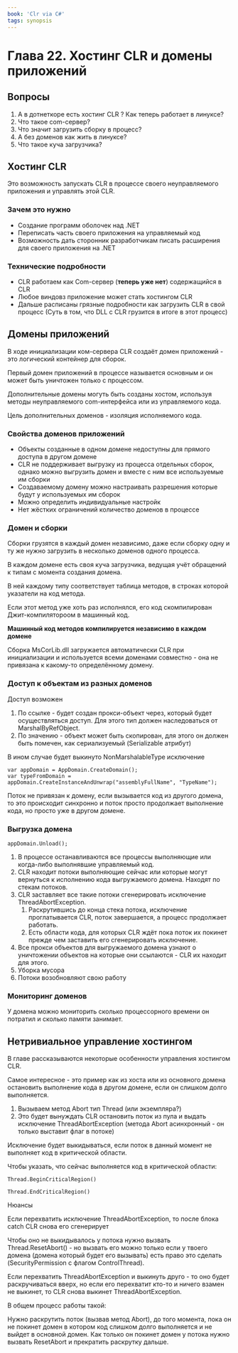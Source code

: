 ```yaml
---
book: 'Clr via C#'
tags: synopsis
---
```


# Глава 22. Хостинг CLR и домены приложений

## Вопросы

1. А в дотнеткоре есть хостинг CLR ? Как теперь работает в линуксе?
2. Что такое com-сервер?
3. Что значит загрузить сборку в процесс?
4. А без доменов как жить в линуксе?
5. Что такое куча загрузчика?

## Хостинг CLR

Это возможность запускать CLR в процессе своего неуправляемого приложения и управлять этой CLR.

### Зачем это нужно

* Создание программ оболочек над .NET
* Переписать часть своего приложения на управляемый код
* Возможность дать сторонник разработчикам писать расширения для своего приложения на .NET

### Технические подробности

* CLR работаем как Com-сервер \(**теперь уже нет**\) содержащийся в CLR
* Любое виндовз приложение может стать хостингом CLR
* Дальше расписаны грязные подробности как загрузить CLR в свой процесс \(Суть в том, что DLL с CLR грузится в итоге в этот процесс\)

## Домены приложений

В ходе инициализации ком-сервера CLR создаёт домен приложений - это логический контейнер для сборок.

Первый домен приложений в процессе называется основным и он может быть уничтожен только с процессом.

Дополнительные домены могуть быть созданы хостом, используя методы неуправляемого com-интерфейса или из управляемого кода.

Цель дополнительных доменов - изоляция исполняемого кода.

### Свойства доменов приложений

* Объекты созданные в одном домене недоступны для прямого доступа в другом домене
* CLR не поддерживает выгрузку из процесса отдельных сборок, однако можно выгрузить домен и вместе с ним все используемые им сборки
* Создаваемому домену можно настраивать разрешения которые будут у используемых им сборок
* Можно определить индивидуальные настройк
* Нет жёстких ограничений количество доменов в процессе

### Домен и сборки

Сборки грузятся в каждый домен независимо, даже если сборку одну и ту же нужно загрузить в несколько доменов одного процесса.

В каждом домене есть своя куча загрузчика, ведущая учёт обращений к типам с момента создания домена.

В ней каждому типу соответствует таблица методов, в строках которой указатели на код метода.

Если этот метод уже хоть раз исполнялся, его код скомпилирован Джит-компилятороом в машинный код.

**Машинный код методов компилируется независимо в каждом домене**

Сборка MsCorLib.dll загружается автоматически CLR при инициализации и используется всеми доменами совместно - она не привязана к какому-то определённому домену.

### Доступ к объектам из разных доменов

Доступ возможен

1. По ссылке - будет создан прокси-объект через, который будет осуществляться доступ. Для этого тип должен наследоваться от MarshalByRefObject.
2. По значению - объект может быть скопирован, для этого он должен быть помечен, как сериализуемый \(Serializable атрибут\)

В ином случае будет выкинуто NonMarshalableType исключение

```text
var appDomain = AppDomain.CreateDomain();
var typeFromDomain = appDomain.CreateInstanceAndUnwrap("assemblyFullName", "TypeName");
```

Поток не привязан к домену, если вызывается код из другого домена, то это происходит синхронно и поток просто продолжает выполнение кода, но просто уже в другом домене.

### Выгрузка домена

```text
appDomain.Unload();
```

1. В процессе останавливаются все процессы выполняющие или когда-либо выполнявшие управляемый код.
2. CLR находит потоки выполняющие сейчас или которые могут вернуться к исполнению кода выгружаемого домена. Находят по стекам потоков.
3. CLR заставляет все такие потоки сгенерировать исключение ThreadAbortException.
   1. Раскрутившись до конца стека потока, исключение проглатывается CLR, поток завершается, а процесс продолжает работать.
   2. Есть области кода, для которых CLR ждёт пока поток их покинет прежде чем заставить его сгенерировать исключение.
4. Все прокси объектов для выгружаемого домена узнают о уничтожении объектов на которые они ссылаются - CLR их находит для этого.
5. Уборка мусора
6. Потоки возобновляют свою работу

### Мониторинг доменов

У домена можно мониторить сколько процессорного времени он потратил и сколько памяти занимает.

## Нетривиальное управление хостингом

В главе рассказываются некоторые особенности управления хостингом CLR.

Самое интересное - это пример как из хоста или из основного домена остановить выполнение кода в другом домене, если он слишком долго выполняется.

1. Вызываем метод Abort тип Thread \(или экземпляра?\)
2. Это будет вынуждать CLR остановить поток из пула и выдать исключение ThreadAbortException \(метода Abort асинхронный - он только выставит флаг в потоке\)

Исключение будет выкидываться, если поток в данный момент не выполняет код в критической области.

Чтобы указать, что сейчас выполняется код в критической области:

`Thread.BeginCriticalRegion()`

`Thread.EndCriticalRegion()`

Нюансы

Если перехватить исключение ThreadAbortException, то после блока catch CLR снова его сгенерирует

Чтобы оно не выкидывалось у потока нужно вызвать Thread.ResetAbort\(\) - но вызвать его можно только если у твоего домена \(домена который будет его вызывать\) есть право это сделать \(SecurityPermission с флагом ControlThread\).

Если перехватить ThreadAbortException и выкинуть друго - то оно будет раскручиваться вверх, но если его перехватит кто-то и ничего взамен не выкинет, то CLR снова выкинет ThreadAbortException.

В общем процесс работы такой:

Нужно раскрутить поток \(вызвав метод Abort\), до того момента, пока он не покинет домен в котором код слишком долго выполняется и не выйдет в основной домен. Как только он покинет домен у потока нужно вызвать ResetAbort и прекратить раскрутку дальше.

